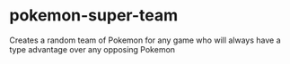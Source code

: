 # pokemon-super-team
Creates a random team of Pokemon for any game who will always have a type advantage over any opposing Pokemon
